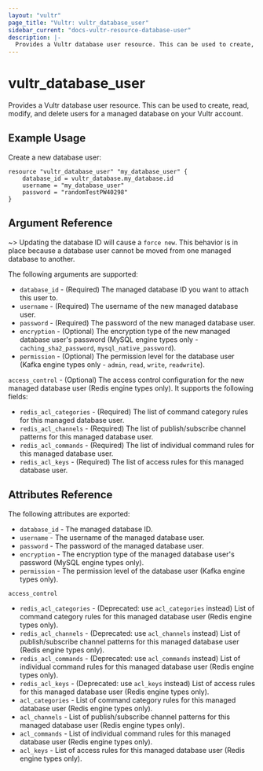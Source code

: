 ```yaml
---
layout: "vultr"
page_title: "Vultr: vultr_database_user"
sidebar_current: "docs-vultr-resource-database-user"
description: |-
  Provides a Vultr database user resource. This can be used to create, read, modify, and delete users for a managed database on your Vultr account.
---
```


# vultr_database_user

Provides a Vultr database user resource. This can be used to create, read, modify, and delete users for a managed database on your Vultr account.

## Example Usage

Create a new database user:

```hcl
resource "vultr_database_user" "my_database_user" {
	database_id = vultr_database.my_database.id
	username = "my_database_user"
	password = "randomTestPW40298"
}
```

## Argument Reference


~> Updating the database ID will cause a `force new`. This behavior is in place because a database user cannot be moved from one managed database to another.

The following arguments are supported:

* `database_id` - (Required) The managed database ID you want to attach this user to.
* `username` - (Required) The username of the new managed database user.
* `password` - (Required) The password of the new managed database user.
* `encryption` - (Optional) The encryption type of the new managed database user's password (MySQL engine types only - `caching_sha2_password`, `mysql_native_password`).
* `permission` - (Optional) The permission level for the database user (Kafka engine types only - `admin`, `read`, `write`, `readwrite`).

`access_control` - (Optional) The access control configuration for the new managed database user (Redis engine types only). It supports the following fields:

* `redis_acl_categories` - (Required) The list of command category rules for this managed database user.
* `redis_acl_channels` - (Required) The list of publish/subscribe channel patterns for this managed database user.
* `redis_acl_commands` - (Required) The list of individual command rules for this managed database user.
* `redis_acl_keys` - (Required) The list of access rules for this managed database user.

## Attributes Reference

The following attributes are exported:

* `database_id` - The managed database ID.
* `username` - The username of the managed database user.
* `password` - The password of the managed database user.
* `encryption` - The encryption type of the managed database user's password (MySQL engine types only).
* `permission` - The permission level of the database user (Kafka engine types only).

`access_control`

* `redis_acl_categories` - (Deprecated: use `acl_categories` instead) List of command category rules for this managed database user (Redis engine types only).
* `redis_acl_channels` - (Deprecated: use `acl_channels` instead) List of publish/subscribe channel patterns for this managed database user (Redis engine types only).
* `redis_acl_commands` - (Deprecated: use `acl_commands` instead) List of individual command rules for this managed database user (Redis engine types only).
* `redis_acl_keys` - (Deprecated: use `acl_keys` instead) List of access rules for this managed database user (Redis engine types only).
* `acl_categories` - List of command category rules for this managed database user (Redis engine types only).
* `acl_channels` - List of publish/subscribe channel patterns for this managed database user (Redis engine types only).
* `acl_commands` - List of individual command rules for this managed database user (Redis engine types only).
* `acl_keys` - List of access rules for this managed database user (Redis engine types only).
